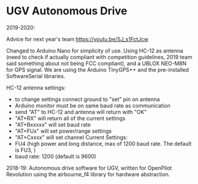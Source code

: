 # UGV Autonomous Drive
2019-2020:

Advice for next year's team
https://youtu.be/SJ_s1FctJcw

Changed to Arduino Nano for simplicity of use. Using HC-12 as antenna (need to check if actually compliant with competition guidelines, 2019 team said something about not being FCC compliant), and a UBLOX NEO-M8N for GPS signal. We are using the Arduino TinyGPS++ and the pre-installed SoftwareSerial libraries.

HC-12 antenna settings:
- to change settings connect ground to "set" pin on antenna
- Arduino monitor must be on same baud rate as communication
- send "AT" to HC-12 and antenna will return with "OK"
- "AT+RX" will return all of the current settings
- "AT+Bxxxxx" will set baud rate
- "AT+FUx" will set power/range settings
- "AT+Cxxxx" will set channel
Current Settings:
- FU4 (high power and long distance, max of 1200 baud rate. The default is FU3, )
- baud rate: 1200 (default is 9600)

2018-19:
Autonomous drive software for UGV, written for OpenPilot Revolution using the airbourne_f4 library for hardware abstraction.
